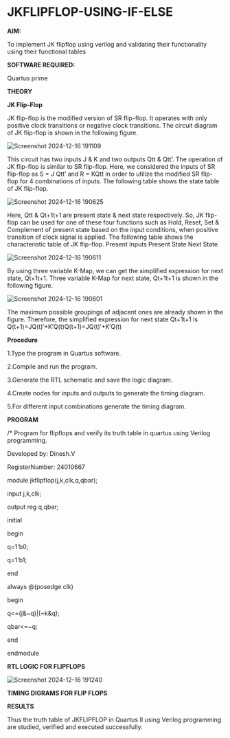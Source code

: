 # JKFLIPFLOP-USING-IF-ELSE

**AIM:** 

To implement  JK flipflop using verilog and validating their functionality using their functional tables

**SOFTWARE REQUIRED:**

Quartus prime

**THEORY**

**JK Flip-Flop**

JK flip-flop is the modified version of SR flip-flop. It operates with only positive clock transitions or negative clock transitions. The circuit diagram of JK flip-flop is shown in the following figure.

![Screenshot 2024-12-16 191109](https://github.com/user-attachments/assets/f3acf43e-e043-42ca-a9b1-91e0b1119a3d)


This circuit has two inputs J & K and two outputs Qtt & Qtt’. The operation of JK flip-flop is similar to SR flip-flop. Here, we considered the inputs of SR flip-flop as S = J Qtt’ and R = KQtt in order to utilize the modified SR flip-flop for 4 combinations of inputs. The following table shows the state table of JK flip-flop.

![Screenshot 2024-12-16 190625](https://github.com/user-attachments/assets/f4cfbbec-e53d-4d48-8e39-c5021f19721e)

Here, Qtt & Qt+1t+1 are present state & next state respectively. So, JK flip-flop can be used for one of these four functions such as Hold, Reset, Set & Complement of present state based on the input conditions, when positive transition of clock signal is applied. The following table shows the characteristic table of JK flip-flop. Present Inputs Present State Next State
 
![Screenshot 2024-12-16 190611](https://github.com/user-attachments/assets/3d283e7a-9233-4703-b61a-d20ea0bbac83)


By using three variable K-Map, we can get the simplified expression for next state, Qt+1t+1. Three variable K-Map for next state, Qt+1t+1 is shown in the following figure.
 
![Screenshot 2024-12-16 190601](https://github.com/user-attachments/assets/9ddf53a3-9e5e-47e2-8a1f-a61a124a91aa)

The maximum possible groupings of adjacent ones are already shown in the figure. Therefore, the simplified expression for next state Qt+1t+1 is Q(t+1)=JQ(t)′+K′Q(t)Q(t+1)=JQ(t)′+K′Q(t)

**Procedure**

1.Type the program in Quartus software.

2.Compile and run the program. 

3.Generate the RTL schematic and save the logic diagram.

4.Create nodes for inputs and outputs to generate the timing diagram. 

5.For different input combinations generate the timing diagram.

**PROGRAM**

/* Program for flipflops and verify its truth table in quartus using Verilog programming.

Developed by: Dinesh.V

RegisterNumber: 24010667

module jkflipflop(j,k,clk,q,qbar);

input j,k,clk;

output reg q,qbar;

initial 

begin

q=1'b0;

q=1'b1;

end 

always @(posedge clk)

begin 

q<=(j&~q)|(~k&q);

qbar<=~q;

end

endmodule


**RTL LOGIC FOR FLIPFLOPS**

![Screenshot 2024-12-16 191240](https://github.com/user-attachments/assets/6daf681a-b142-49d4-9c83-fc0aacf77e37)

**TIMING DIGRAMS FOR FLIP FLOPS**

**RESULTS**

Thus the truth table of JKFLIPFLOP in Quartus II using Verilog programming are studied, verified and executed successfully.
